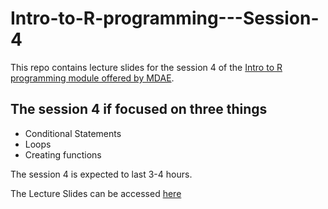 # Intro-to-R-programming---Session-4

This repo contains lecture slides for the session 4 of the [Intro to R programming module offered by MDAE](https://meghnaddesaiacademy.knorish.com/page/r-programming-w2hb07).

## The session 4 if focused on three things

-   Conditional Statements
-   Loops
-   Creating functions

The session 4 is expected to last 3-4 hours.


The Lecture Slides can be accessed [here](/session_4_intro_r.html)